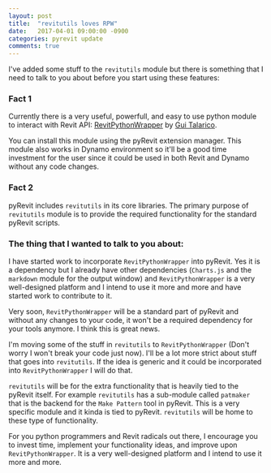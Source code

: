 ```yaml
---
layout: post
title:  "revitutils loves RPW"
date:   2017-04-01 09:00:00 -0900
categories: pyrevit update
comments: true
---
```


I've added some stuff to the `revitutils` module but there is something that I need to talk to you about before you start using these features:

### Fact 1

Currently there is a very useful, powerfull, and easy to use python module to interact with Revit API: [RevitPythonWrapper](http://revitpythonwrapper.readthedocs.io/en/latest/) by [Gui Talarico](https://github.com/gtalarico).

You can install this module using the pyRevit extension manager. This module also works in Dynamo environment so it'll be a good time investment for the user since it could be used in both Revit and Dynamo without any code changes.

### Fact 2

pyRevit includes `revitutils` in its core libraries. The primary purpose of `revitutils` module is to provide the required functionality for the standard pyRevit scripts.


### The thing that I wanted to talk to you about:

I have started work to incorporate `RevitPythonWrapper` into pyRevit. Yes it is a dependency but I already have other dependencies (`Charts.js` and the `markdown` module for the output window) and `RevitPythonWrapper` is a very well-designed platform and I intend to use it more and more and have started work to contribute to it.

Very soon, `RevitPythonWrapper` will be a standard part of pyRevit and without any changes to your code, it won't be a required dependency for your tools anymore. I think this is great news.

I'm moving some of the stuff in `revitutils` to `RevitPythonWrapper` (Don't worry I won't break your code just now). I'll be a lot more strict about stuff that goes into `revitutils`. If the idea is generic and it could be incorporated into `RevitPythonWrapper` I will do that.

`revitutils` will be for the extra functionality that is heavily tied to the pyRevit itself. For example `revitutils` has a sub-module called `patmaker` that is the backend for the `Make Pattern` tool in pyRevit. This is a very specific module and it kinda is tied to pyRevit. `revitutils` will be home to these type of functionality.

For you python programmers and Revit radicals out there, I encourage you to invest time, implement your functionality ideas, and improve upon `RevitPythonWrapper`. It is a very well-designed platform and I intend to use it more and more.
